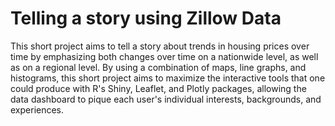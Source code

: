 # Telling a story using Zillow Data

This short project aims to tell a story about trends in housing prices over time by emphasizing both changes over time on a nationwide level, as well as on a regional level. By using a combination of  maps, line graphs, and histograms, this short project aims to maximize the interactive tools that one could produce with R's Shiny, Leaflet, and Plotly packages, allowing the data dashboard to pique each user's individual interests, backgrounds, and experiences.
